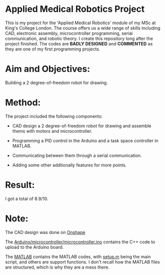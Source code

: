 # Applied Medical Robotics Project

This is my project for the 'Applied Medical Robotics' module of my MSc at King's College London. The course offers us a wide range of skills including CAD, electronic assembly, microcontroller programming, serial communication, and robotic theory. I create this repository long after the project finished. The codes are **BADLY DESIGNED** and **COMMENTED** as they are one of my first programming projects.

# Aim and Objectives:

Building a 2 degree-of-freedom robot for drawing.

# Method:

The project included the following components:

- CAD design a 2 degree-of-freedom robot for drawing and assemble thems with motors and microcontroller.

- Programming a PID control in the Arduino and a task space controller in MATLAB.

- Communicating between them through a serial communication.

- Adding some other addtionally features for more points.

# Result:

I got a total of 8.9/10.

# Note:

The CAD design was done on [Onshape](https://cad.onshape.com/documents/e2da70dce3c13f96e1930bb0/w/108b6edd65af48e6c71ceee4/e/1b72564fc3dfb2513c34a11c)

The [Arduino/microcontroller/microcontroller.ino](Arduino/microcontroller/microcontroller.ino) contains the C++ code to upload to the Arduino board.

The [MATLAB](MATLAB) contains the MATLAB codes, with [setup.m](MATLAB/setup.m) being the main script, and others are support functions. I don't recall how the MATLAB files are structured, which is why they are a mess there.
